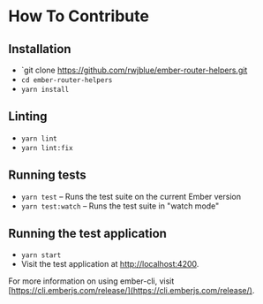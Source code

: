 # How To Contribute

## Installation

* `git clone https://github.com/rwjblue/ember-router-helpers.git
* `cd ember-router-helpers`
* `yarn install`

## Linting

* `yarn lint`
* `yarn lint:fix`

## Running tests

* `yarn test` – Runs the test suite on the current Ember version
* `yarn test:watch` – Runs the test suite in "watch mode"

## Running the test application

* `yarn start`
* Visit the test application at [http://localhost:4200](http://localhost:4200).

For more information on using ember-cli, visit [https://cli.emberjs.com/release/](https://cli.emberjs.com/release/).
